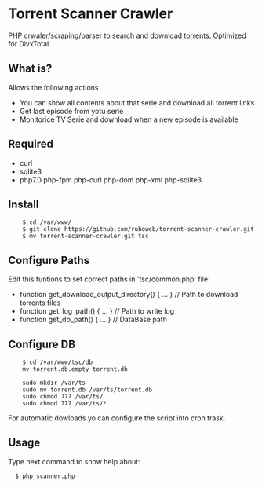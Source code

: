 # Torrent Scanner Crawler
PHP crwaler/scraping/parser to search and download torrents. Optimized for DivxTotal

## What is?
Allows the following actions
 - You can show all contents about that serie and download all torrent links
 - Get last episode from yotu serie
 - Monitorice TV Serie and download when a new episode is available

## Required
 * curl
 * sqlite3
 * php7.0 php-fpm php-curl php-dom php-xml php-sqlite3

## Install
```
	$ cd /var/www/
	$ git clone https://github.com/ruboweb/torrent-scanner-crawler.git
	$ mv torrent-scanner-crawler.git tsc
```

## Configure Paths
Edit this funtions to set correct paths in 'tsc/common.php' file:
 * function get_download_output_directory() { ... } // Path to download torrents files
 * function get_log_path() { ... } // Path to write log
 * function get_db_path() { ... } // DataBase path

## Configure DB
```
	$ cd /var/www/tsc/db
	mv torrent.db.empty torrent.db

	sudo mkdir /var/ts
	sudo mv torrent.db /var/ts/torrent.db
	sudo chmod 777 /var/ts/
	sudo chmod 777 /var/ts/*
```

For automatic dowloads yo can configure the script into cron trask.

## Usage
Type next command to show help about:
```
  $ php scanner.php
```
